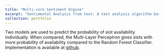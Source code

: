 ```yaml
---
title: "Multi-core Sentiment Engine"
excerpt: "Sentimental Analysis from text: A text analysis algorithm based on ETL approach with multiprocessing for parallel processing of multiple text files<br/><img src=''>"
collection: portfolio
---
```


Two models are used to predict the probability of slot availability individually. When compared, the Multi-Layer Perceptron gives slots with more probability of availability compared to the Random Forest Classifier. Implementation is available at [github](https://github.com/suwesh/SmartParkingSystem-with-Machine-learning).

